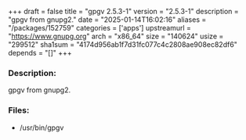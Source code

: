 +++
draft = false
title = "gpgv 2.5.3-1"
version = "2.5.3-1"
description = "gpgv from gnupg2."
date = "2025-01-14T16:02:16"
aliases = "/packages/152759"
categories = ['apps']
upstreamurl = "https://www.gnupg.org"
arch = "x86_64"
size = "140624"
usize = "299512"
sha1sum = "4174d956ab1f7d31fc077c4c2808ae908ec82df6"
depends = "[]"
+++
### Description: 
gpgv from gnupg2.

### Files: 
* /usr/bin/gpgv
